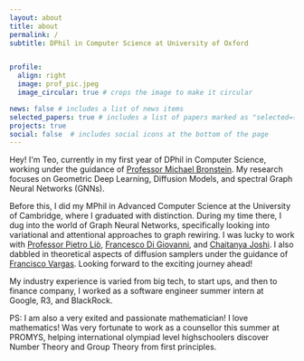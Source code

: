 ```yaml
---
layout: about
title: about
permalink: /
subtitle: DPhil in Computer Science at University of Oxford


profile:
  align: right
  image: prof_pic.jpeg
  image_circular: true # crops the image to make it circular

news: false # includes a list of news items
selected_papers: true # includes a list of papers marked as "selected={true}"
projects: true
social: false  # includes social icons at the bottom of the page
---
```


Hey! I'm Teo, currently in my first year of DPhil in Computer Science, working under the guidance of [Professor Michael Bronstein](https://www.cs.ox.ac.uk/people/michael.bronstein/). My research focuses on Geometric Deep Learning, Diffusion Models, and spectral Graph Neural Networks (GNNs).

Before this, I did my MPhil in Advanced Computer Science at the University of Cambridge, where I graduated with distinction. During my time there, I dug into the world of Graph Neural Networks, specifically looking into variational and attentional approaches to graph rewiring. I was lucky to work with [Professor Pietro Liò](https://www.cl.cam.ac.uk/~pl219/), [Francesco Di Giovanni](https://francescodgv.github.io/), and [Chaitanya Joshi](https://www.chaitjo.com/). I also dabbled in theoretical aspects of diffusion samplers under the guidance of [Francisco Vargas](https://www.cst.cam.ac.uk/people/fav25). Looking forward to the exciting journey ahead!

My industry experience is varied from big tech, to start ups, and then to finance company, I worked as a software engineer summer intern at Google, R3, and BlackRock. 

PS: I am also a very exited and passionate mathematician! I love mathematics! Was very fortunate to work as a counsellor this summer at PROMYS, helping international olympiad level highschoolers discover Number Theory and Group Theory from first principles. 